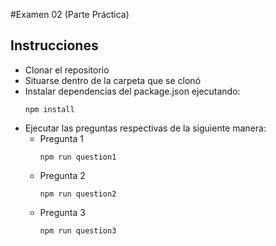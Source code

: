 #Examen 02 (Parte Práctica)

## Instrucciones

- Clonar el repositorio
- Situarse dentro de la carpeta que se clonó
- Instalar dependencias del package.json ejecutando:
  ```
  npm install
  ```
- Ejecutar las preguntas respectivas de la siguiente manera:
  - Pregunta 1
    ```
    npm run question1
    ```
  - Pregunta 2
    ```
    npm run question2
    ```
  - Pregunta 3
    ```
    npm run question3
    ```
